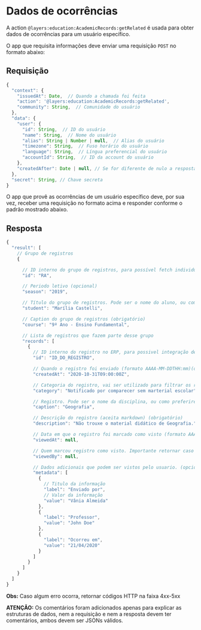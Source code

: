 # Dados de ocorrências

A action `@layers:education:AcademicRecords:getRelated` é usada para obter dados de ocorrências para um usuário específico.

O app que requisita informações deve enviar uma requisição `POST` no formato abaixo:

## Requisição

```js
{
  "context": {
    "issuedAt": Date,  // Quando a chamada foi feita
    "action": '@layers:education:AcademicRecords:getRelated',
    "community": String,  // Comunidade do usuário
  },
  "data": {
    "user": {
      "id": String,  // ID do usuário
      "name": String,  // Nome do usuário
      "alias": String | Number | null,  // Alias do usuário
      "timezone": String,  // Fuso horário do usuário
      "language": String,  // Língua preferencial do usuário
      "accountId": String,  // ID da account do usuário
    },
    "createdAfter": Date | null, // Se for diferente de nulo a resposta deverá conter apenas os novos dados depois dessa data
  },
  "secret": String, // Chave secreta
}
```

O app que provê as ocorrências de um usuário específico deve, por sua vez, receber uma requisição no formato acima e responder conforme o padrão mostrado abaixo.

## Resposta

```js
{
  "result": [
    // Grupo de registros
    {

      // ID interno do grupo de registros, para possível fetch individual futuro (opcional)
      "id": "RA",

      // Periodo letivo (opcional)
      "season": "2019",

      // Título do grupo de registros. Pode ser o nome do aluno, ou como preferirem que apareça este "grupo" (obrigatório)
      "student": "Marília Castelli",

      // Caption do grupo de registros (obrigatório)
      "course": "9º Ano - Ensino Fundamental",

      // Lista de registros que fazem parte desse grupo
      "records": [
        {
          // ID interno do registro no ERP, para possivel integração de duas vias (opcional)
          "id": "ID_DO_REGISTRO",

          // Quando o registro foi enviado (formato AAAA-MM-DDTHH:mm)(obrigatório)
          "createdAt": "2020-10-31T09:00:00Z",

          // Categoria do registro, vai ser utilizado para filtrar os registros (obrigatório)
          "category": "Notificado por comparecer sem marterial escolar",

          // Registro. Pode ser o nome da disciplina, ou como preferirem que esse registro seja categorizado (obrigatório)
          "caption": "Geografia",

          // Descrição do registro (aceita markdown) (obrigatório)
          "description": "Não trouxe o material didático de Geografia.",

          // Data em que o registro foi marcado como visto (formato AAAA-MM-DDTHH:mm) Se for null significa que não foi viewed (opcional)
          "viewedAt": null,

          // Quem marcou registro como visto. Importante retornar caso não tenha sido o próprio usuario que visualizou. (opcional)
          "viewedBy": null,

          // Dados adicionais que podem ser vistos pelo usuario. (opcional)
          "metadata": [
            {
              // Titulo da informação
              "label": "Enviado por",
              // Valor da informação
              "value": "Vânia Almeida"
            },
            {
              "label": "Professor",
              "value": "John Doe"
            },
            {
              "label": "Ocorreu em",
              "value": "21/04/2020"
            }
          ]
        }
      ]
    }
  ]
}
```

**Obs:** Caso algum erro ocorra, retornar códigos HTTP na faixa 4xx-5xx


**ATENÇÃO:** Os comentários foram adicionados apenas para explicar as estruturas de dados, nem a requisição e nem a resposta devem ter comentários, ambos devem ser JSONs válidos.
